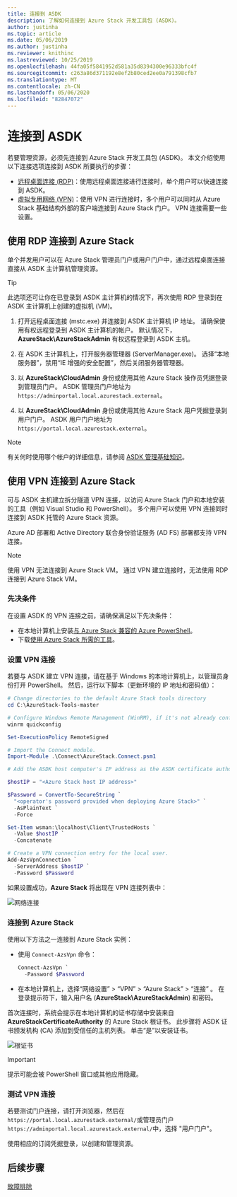 ```yaml
---
title: 连接到 ASDK
description: 了解如何连接到 Azure Stack 开发工具包 (ASDK)。
author: justinha
ms.topic: article
ms.date: 05/06/2019
ms.author: justinha
ms.reviewer: knithinc
ms.lastreviewed: 10/25/2019
ms.openlocfilehash: 44fa05f5841952d581a35d8394300e96333bfc4f
ms.sourcegitcommit: c263a86d371192e8ef2b80ced2ee0a791398cfb7
ms.translationtype: MT
ms.contentlocale: zh-CN
ms.lasthandoff: 05/06/2020
ms.locfileid: "82847072"
---
```

# <a name="connect-to-the-asdk"></a>连接到 ASDK

若要管理资源，必须先连接到 Azure Stack 开发工具包 (ASDK)。 本文介绍使用以下连接选项连接到 ASDK 所要执行的步骤：

* [远程桌面连接 (RDP)](#connect-with-rdp)：使用远程桌面连接进行连接时，单个用户可以快速连接到 ASDK。
* [虚拟专用网络 (VPN)](#connect-with-vpn)：使用 VPN 进行连接时，多个用户可以同时从 Azure Stack 基础结构外部的客户端连接到 Azure Stack 门户。 VPN 连接需要一些设置。

<a name="connect-with-rdp"></a>
## <a name="connect-to-azure-stack-using-rdp"></a>使用 RDP 连接到 Azure Stack

单个并发用户可以在 Azure Stack 管理员门户或用户门户中，通过远程桌面连接直接从 ASDK 主计算机管理资源。

> [!TIP]
> 此选项还可让你在已登录到 ASDK 主计算机的情况下，再次使用 RDP 登录到在 ASDK 主计算机上创建的虚拟机 (VM)。

1. 打开远程桌面连接 (mstc.exe) 并连接到 ASDK 主计算机 IP 地址。 请确保使用有权远程登录到 ASDK 主计算机的帐户。 默认情况下，**AzureStack\AzureStackAdmin** 有权远程登录到 ASDK 主机。  

2. 在 ASDK 主计算机上，打开服务器管理器 (ServerManager.exe)。 选择“本地服务器”，禁用“IE 增强的安全配置”，然后关闭服务器管理器。  

3. 以 **AzureStack\CloudAdmin** 身份或使用其他 Azure Stack 操作员凭据登录到管理员门户。 ASDK 管理员门户地址为 `https://adminportal.local.azurestack.external`。

4. 以 **AzureStack\CloudAdmin** 身份或使用其他 Azure Stack 用户凭据登录到用户门户。 ASDK 用户门户地址为 `https://portal.local.azurestack.external`。

> [!NOTE]
> 有关何时使用哪个帐户的详细信息，请参阅 [ASDK 管理基础知识](asdk-admin-basics.md#what-account-should-i-use)。

<a name="connect-with-vpn"></a>
## <a name="connect-to-azure-stack-using-vpn"></a>使用 VPN 连接到 Azure Stack

可与 ASDK 主机建立拆分隧道 VPN 连接，以访问 Azure Stack 门户和本地安装的工具（例如 Visual Studio 和 PowerShell）。 多个用户可以使用 VPN 连接同时连接到 ASDK 托管的 Azure Stack 资源。

Azure AD 部署和 Active Directory 联合身份验证服务 (AD FS) 部署都支持 VPN 连接。

> [!NOTE]
> 使用 VPN 无法连接到 Azure Stack VM。  通过 VPN 建立连接时，无法使用 RDP 连接到 Azure Stack VM。

### <a name="prerequisites"></a>先决条件
在设置 ASDK 的 VPN 连接之前，请确保满足以下先决条件：

- 在本地计算机上安装[与 Azure Stack 兼容的 Azure PowerShell](asdk-post-deploy.md#install-azure-stack-powershell)。  
- 下载[使用 Azure Stack 所需的工具](asdk-post-deploy.md#download-the-azure-stack-tools)。

### <a name="set-up-vpn-connectivity"></a>设置 VPN 连接

若要与 ASDK 建立 VPN 连接，请在基于 Windows 的本地计算机上，以管理员身份打开 PowerShell。 然后，运行以下脚本（更新环境的 IP 地址和密码值）：

```powershell
# Change directories to the default Azure Stack tools directory
cd C:\AzureStack-Tools-master

# Configure Windows Remote Management (WinRM), if it's not already configured.
winrm quickconfig  

Set-ExecutionPolicy RemoteSigned

# Import the Connect module.
Import-Module .\Connect\AzureStack.Connect.psm1

# Add the ASDK host computer's IP address as the ASDK certificate authority (CA) to the list of trusted hosts. Make sure you update the IP address and password values for your environment.

$hostIP = "<Azure Stack host IP address>"

$Password = ConvertTo-SecureString `
  "<operator's password provided when deploying Azure Stack>" `
  -AsPlainText `
  -Force

Set-Item wsman:\localhost\Client\TrustedHosts `
  -Value $hostIP `
  -Concatenate

# Create a VPN connection entry for the local user.
Add-AzsVpnConnection `
  -ServerAddress $hostIP `
  -Password $Password

```

如果设置成功，**Azure Stack** 将出现在 VPN 连接列表中：

![网络连接](media/asdk-connect/vpn.png)  

### <a name="connect-to-azure-stack"></a>连接到 Azure Stack

  使用以下方法之一连接到 Azure Stack 实例：  

  * 使用 `Connect-AzsVpn` 命令：
      
    ```powershell
    Connect-AzsVpn `
      -Password $Password
    ```

  * 在本地计算机上，选择“网络设置”   > “VPN”   > “Azure Stack”   > “连接”  。 在登录提示符下，输入用户名 (**AzureStack\AzureStackAdmin**) 和密码。

首次连接时，系统会提示在本地计算机的证书存储中安装来自 **AzureStackCertificateAuthority** 的 Azure Stack 根证书。 此步骤将 ASDK 证书颁发机构 (CA) 添加到受信任的主机列表。 单击“是”以安装证书。 

![根证书](media/asdk-connect/cert.png)  
  
  > [!IMPORTANT]
  > 提示可能会被 PowerShell 窗口或其他应用隐藏。

### <a name="test-vpn-connectivity"></a>测试 VPN 连接

若要测试门户连接，请打开浏览器，然后在`https://portal.local.azurestack.external/`或管理员门户`https://adminportal.local.azurestack.external/`中，选择 "用户门户"。

使用相应的订阅凭据登录，以创建和管理资源。  

## <a name="next-steps"></a>后续步骤

[故障排除](asdk-troubleshooting.md)
